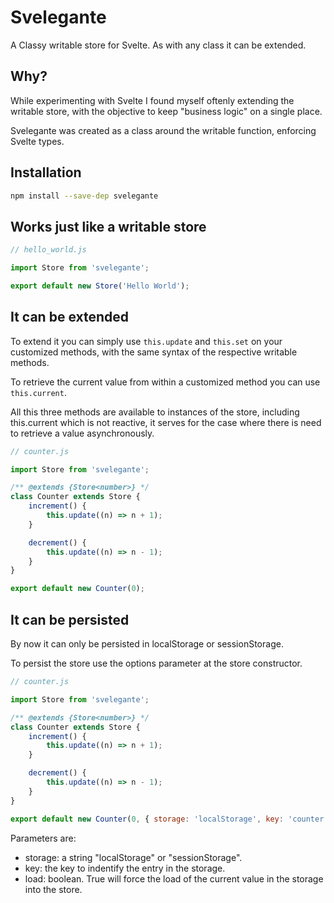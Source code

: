 # Svelegante

A Classy writable store for Svelte. As with any class it can be extended.

## Why?

While experimenting with Svelte I found myself oftenly extending the writable store, with the objective to keep "business logic" on a single place.

Svelegante was created as a class around the writable function, enforcing Svelte types.

## Installation

```bash
npm install --save-dep svelegante
```

## Works just like a writable store

```javascript
// hello_world.js

import Store from 'svelegante';

export default new Store('Hello World');
```

## It can be extended

To extend it you can simply use `this.update` and `this.set` on your customized methods, with the same syntax of the respective writable methods.

To retrieve the current value from within a customized method you can use `this.current`.

All this three methods are available to instances of the store, including this.current which is not reactive, it serves for the case where there is need to retrieve a value asynchronously.

```javascript
// counter.js

import Store from 'svelegante';

/** @extends {Store<number>} */
class Counter extends Store {
	increment() {
		this.update((n) => n + 1);
	}

	decrement() {
		this.update((n) => n - 1);
	}
}

export default new Counter(0);
```

## It can be persisted

By now it can only be persisted in localStorage or sessionStorage.

To persist the store use the options parameter at the store constructor.

```javascript
// counter.js

import Store from 'svelegante';

/** @extends {Store<number>} */
class Counter extends Store {
	increment() {
		this.update((n) => n + 1);
	}

	decrement() {
		this.update((n) => n - 1);
	}
}

export default new Counter(0, { storage: 'localStorage', key: 'counter', load: true });
```

Parameters are:

- storage: a string "localStorage" or "sessionStorage".
- key: the key to indentify the entry in the storage.
- load: boolean. True will force the load of the current value in the storage into the store.
